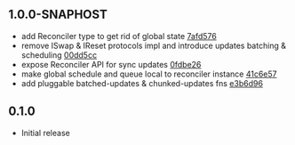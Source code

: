 ## 1.0.0-SNAPHOST
- add Reconciler type to get rid of global state [7afd576](https://github.com/roman01la/scrum/commit/7afd576b512d53f3846beb8fca1bcd06066ac289)
- remove ISwap & IReset protocols impl and introduce updates batching & scheduling [00dd5cc](https://github.com/roman01la/scrum/commit/0fdbe26539ccae3a06b2b5c41c7abddf269bc2cb)
- expose Reconciler API for sync updates [0fdbe26](https://github.com/roman01la/scrum/commit/926df2f4cec96185bbcfc7d0dade2f7c8b59cf1d)
- make global schedule and queue local to reconciler instance [41c6e57](https://github.com/roman01la/scrum/commit/e3b6d960012738cff47e28b3181f837c0dd428a0)
- add pluggable batched-updates & chunked-updates fns [e3b6d96](https://github.com/roman01la/scrum/commit/ef2c24130fbd693f24629d58f44fc5b8dd8a6280)

## 0.1.0
- Initial release
